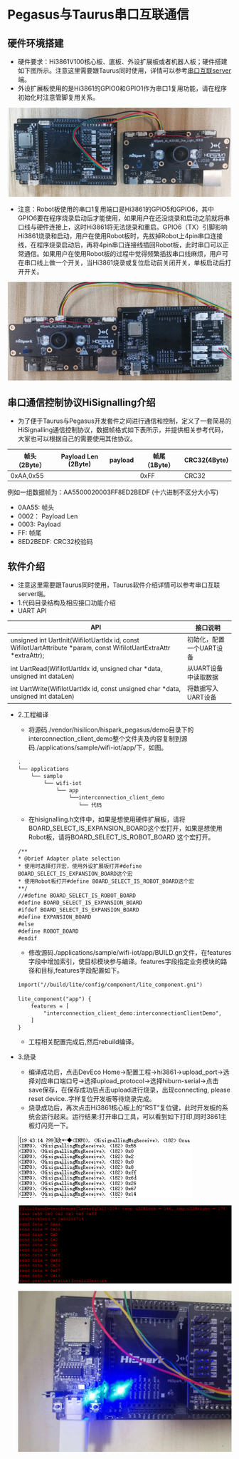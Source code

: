 # Pegasus与Taurus串口互联通信<a name="ZH-CN_TOPIC_0000001130176841"></a>

## 硬件环境搭建
-    硬件要求：Hi3861V100核心板、底板、外设扩展板或者机器人板；硬件搭建如下图所示。注意这里需要跟Taurus同时使用，详情可以参考[串口互联server](http://gitee.com/openharmony/device_soc_hisilicon/blob/master/hi3516dv300/sdk_linux/sample/taurus/ai_sample/interconnection_server/README.md)端。
-    外设扩展板使用的是Hi3861的GPIO0和GPIO1作为串口1复用功能，请在程序初始化时注意管脚复用关系。

![输入图片说明](../doc/figures/interconnection_client_demo/029interconnection.png)

-    注意：Robot板使用的串口1复用端口是Hi3861的GPIO5和GPIO6，其中GPIO6要在程序烧录启动后才能使用，如果用户在还没烧录和启动之前就将串口线与硬件连接上，这时Hi3861将无法烧录和重启。GPIO6（TX）引脚影响Hi3861烧录和启动，用户在使用Robot板时，先拔掉Robot上4pin串口连接线，在程序烧录启动后，再将4pin串口连接线插回Robot板，此时串口可以正常通信。如果用户在使用Robot板的过程中觉得频繁插拔串口线麻烦，用户可在串口线上做一个开关，当Hi3861烧录或复位启动前关闭开关，单板启动后打开开关。

![输入图片说明](../doc/figures/interconnection_client_demo/030interconnection.png)

## 串口通信控制协议HiSignalling介绍
-    为了便于Taurus与Pegasus开发套件之间进行通信和控制，定义了一套简易的HiSignalling通信控制协议，数据帧格式如下表所示，并提供相关参考代码，大家也可以根据自己的需要使用其他协议。

| 帧头（2Byte）  | Payload Len (2Byte)  | payload  | 帧尾（1Byte）  | CRC32(4Byte)  |
|---|---|---|---|---|
| 0xAA,0x55  |   |   | 0xFF  | CRC32 |
			
例如一组数据帧为：AA5500020003FF8ED2BEDF (十六进制不区分大小写)
-    0AA55:       帧头
-    0002：       Payload Len
-    0003:        Payload
-    FF:          帧尾
-    8ED2BEDF:    CRC32校验码

## 软件介绍
-   注意这里需要跟Taurus同时使用，Taurus软件介绍详情可以参考串口互联server端。
-   1.代码目录结构及相应接口功能介绍
- UART API

| API                                                          | 接口说明                 |
| ------------------------------------------------------------ | ------------------------ |
| unsigned int UartInit(WifiIotUartIdx id, const WifiIotUartAttribute *param, const WifiIotUartExtraAttr *extraAttr); | 初始化，配置一个UART设备 |
| int UartRead(WifiIotUartIdx id, unsigned char *data, unsigned int dataLen) | 从UART设备中读取数据     |
| int UartWrite(WifiIotUartIdx id, const unsigned char *data, unsigned int dataLen) | 将数据写入UART设备       |

-   2.工程编译
    -   将源码./vendor/hisilicon/hispark_pegasus/demo目录下的interconnection_client_demo整个文件夹及内容复制到源码./applications/sample/wifi-iot/app/下，如图。
    ```
    .
    └── applications
        └── sample
            └── wifi-iot
                └── app
                    └──interconnection_client_demo
                       └── 代码
    ```

    -   在hisignalling.h文件中，如果是想使用硬件扩展板，请将BOARD_SELECT_IS_EXPANSION_BOARD这个宏打开，如果是想使用Robot板，请将BOARD_SELECT_IS_ROBOT_BOARD 这个宏打开。
    ```
    /**
    * @brief Adapter plate selection
    * 使用时选择打开宏，使用外设扩展板打开#define BOARD_SELECT_IS_EXPANSION_BOARD这个宏
    * 使用Robot板打开#define BOARD_SELECT_IS_ROBOT_BOARD这个宏
    **/
    //#define BOARD_SELECT_IS_ROBOT_BOARD
    #define BOARD_SELECT_IS_EXPANSION_BOARD
    #ifdef BOARD_SELECT_IS_EXPANSION_BOARD
    #define EXPANSION_BOARD
    #else
    #define ROBOT_BOARD
    #endif
    ```

    -   修改源码./applications/sample/wifi-iot/app/BUILD.gn文件，在features字段中增加索引，使目标模块参与编译。features字段指定业务模块的路径和目标,features字段配置如下。
    ```
    import("//build/lite/config/component/lite_component.gni")
    
    lite_component("app") {
        features = [
            "interconnection_client_demo:interconnectionClientDemo",
        ]
    }
    ```

    -    工程相关配置完成后,然后rebuild编译。
-   3.烧录
    -   编译成功后，点击DevEco Home->配置工程->hi3861->upload_port->选择对应串口端口号->选择upload_protocol->选择hiburn-serial->点击save保存，在保存成功后点击upload进行烧录，出现connecting, please reset device..字样复位开发板等待烧录完成。
    -   烧录成功后，再次点击Hi3861核心板上的“RST”复位键，此时开发板的系统会运行起来。运行结果:打开串口工具，可以看到如下打印,同时3861主板灯闪亮一下。

    ![输入图片说明](../doc/figures/interconnection_client_demo/031interconnection.png)

    ![输入图片说明](../doc/figures/interconnection_client_demo/032interconnection.png)

    ![输入图片说明](../doc/figures/interconnection_client_demo/033interconnection.png)